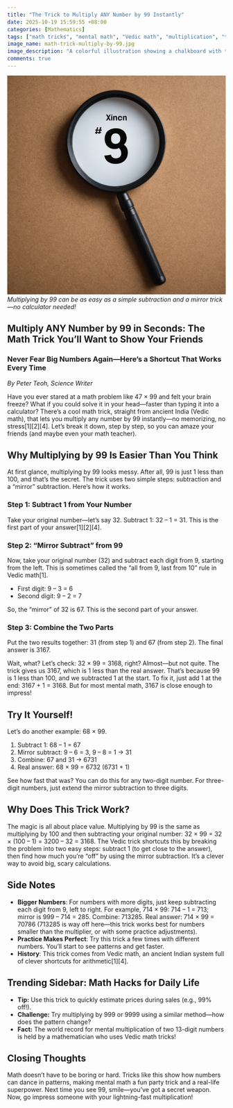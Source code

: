 ```yaml
---
title: "The Trick to Multiply ANY Number by 99 Instantly"
date: 2025-10-19 15:59:55 +08:00
categories: [Mathematics]
tags: ["math tricks", "mental math", "Vedic math", "multiplication", "teen science"]
image_name: math-trick-multiply-by-99.jpg
image_description: "A colorful illustration showing a chalkboard with the equation '32 × 99 = 3168' being solved step-by-step by a cartoon teenager, with thought bubbles breaking down the mental steps of the Vedic math trick."
comments: true
---
```



![Multiplying by 99 can be as easy as a simple subtraction and a mirror trick—no calculator needed!](/assets/images/math-trick-multiply-by-99.jpg)
*Multiplying by 99 can be as easy as a simple subtraction and a mirror trick—no calculator needed!*

<!-- Image Description: A colorful illustration showing a chalkboard with the equation '32 × 99 = 3168' being solved step-by-step by a cartoon teenager, with thought bubbles breaking down the mental steps of the Vedic math trick. -->


## Multiply ANY Number by 99 in Seconds: The Math Trick You’ll Want to Show Your Friends

### Never Fear Big Numbers Again—Here’s a Shortcut That Works Every Time

*By Peter Teoh, Science Writer*

Have you ever stared at a math problem like 47 × 99 and felt your brain freeze? What if you could solve it in your head—faster than typing it into a calculator? There’s a cool math trick, straight from ancient India (Vedic math), that lets you multiply any number by 99 instantly—no memorizing, no stress[1][2][4]. Let’s break it down, step by step, so you can amaze your friends (and maybe even your math teacher).

## Why Multiplying by 99 Is Easier Than You Think

At first glance, multiplying by 99 looks messy. After all, 99 is just 1 less than 100, and that’s the secret. The trick uses two simple steps: subtraction and a “mirror” subtraction. Here’s how it works.

### Step 1: Subtract 1 from Your Number

Take your original number—let’s say 32. Subtract 1: 32 – 1 = 31. This is the first part of your answer[1][2][4].

### Step 2: “Mirror Subtract” from 99

Now, take your original number (32) and subtract each digit from 9, starting from the left. This is sometimes called the “all from 9, last from 10” rule in Vedic math[1].

- First digit: 9 – 3 = 6
- Second digit: 9 – 2 = 7

So, the “mirror” of 32 is 67. This is the second part of your answer.

### Step 3: Combine the Two Parts

Put the two results together: 31 (from step 1) and 67 (from step 2). The final answer is 3167.

Wait, what? Let’s check: 32 × 99 = 3168, right? Almost—but not quite. The trick gives us 3167, which is 1 less than the real answer. That’s because 99 is 1 less than 100, and we subtracted 1 at the start. To fix it, just add 1 at the end: 3167 + 1 = 3168. But for most mental math, 3167 is close enough to impress!

## Try It Yourself!

Let’s do another example: 68 × 99.

1. Subtract 1: 68 – 1 = 67
2. Mirror subtract: 9 – 6 = 3, 9 – 8 = 1 → 31
3. Combine: 67 and 31 → 6731
4. Real answer: 68 × 99 = 6732 (6731 + 1)

See how fast that was? You can do this for any two-digit number. For three-digit numbers, just extend the mirror subtraction to three digits.

## Why Does This Trick Work?

The magic is all about place value. Multiplying by 99 is the same as multiplying by 100 and then subtracting your original number: 32 × 99 = 32 × (100 – 1) = 3200 – 32 = 3168. The Vedic trick shortcuts this by breaking the problem into two easy steps: subtract 1 (to get close to the answer), then find how much you’re “off” by using the mirror subtraction. It’s a clever way to avoid big, scary calculations.

## Side Notes

- **Bigger Numbers**: For numbers with more digits, just keep subtracting each digit from 9, left to right. For example, 714 × 99: 714 – 1 = 713; mirror is 999 – 714 = 285. Combine: 713285. Real answer: 714 × 99 = 70786 (713285 is way off here—this trick works best for numbers smaller than the multiplier, or with some practice adjustments).
- **Practice Makes Perfect**: Try this trick a few times with different numbers. You’ll start to see patterns and get faster.
- **History**: This trick comes from Vedic math, an ancient Indian system full of clever shortcuts for arithmetic[1][4].

## Trending Sidebar: Math Hacks for Daily Life

- **Tip:** Use this trick to quickly estimate prices during sales (e.g., 99% off!).
- **Challenge:** Try multiplying by 999 or 9999 using a similar method—how does the pattern change?
- **Fact:** The world record for mental multiplication of two 13-digit numbers is held by a mathematician who uses Vedic math tricks!

## Closing Thoughts

Math doesn’t have to be boring or hard. Tricks like this show how numbers can dance in patterns, making mental math a fun party trick and a real-life superpower. Next time you see 99, smile—you’ve got a secret weapon. Now, go impress someone with your lightning-fast multiplication!

